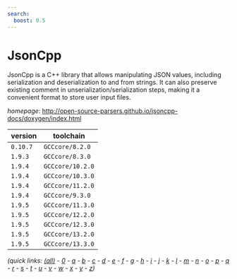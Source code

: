 ```yaml
---
search:
  boost: 0.5
---
```

# JsonCpp

JsonCpp is a C++ library that allows manipulating JSON values,  including serialization and deserialization to and from strings. It can also preserve existing comment in  unserialization/serialization steps, making it a convenient format to store user input files.

*homepage*: <http://open-source-parsers.github.io/jsoncpp-docs/doxygen/index.html>

version | toolchain
--------|----------
``0.10.7`` | ``GCCcore/8.2.0``
``1.9.3`` | ``GCCcore/8.3.0``
``1.9.4`` | ``GCCcore/10.2.0``
``1.9.4`` | ``GCCcore/10.3.0``
``1.9.4`` | ``GCCcore/11.2.0``
``1.9.4`` | ``GCCcore/9.3.0``
``1.9.5`` | ``GCCcore/11.3.0``
``1.9.5`` | ``GCCcore/12.2.0``
``1.9.5`` | ``GCCcore/12.3.0``
``1.9.5`` | ``GCCcore/13.2.0``
``1.9.5`` | ``GCCcore/13.3.0``


*(quick links: [(all)](../index.md) - [0](../0/index.md) - [a](../a/index.md) - [b](../b/index.md) - [c](../c/index.md) - [d](../d/index.md) - [e](../e/index.md) - [f](../f/index.md) - [g](../g/index.md) - [h](../h/index.md) - [i](../i/index.md) - [j](../j/index.md) - [k](../k/index.md) - [l](../l/index.md) - [m](../m/index.md) - [n](../n/index.md) - [o](../o/index.md) - [p](../p/index.md) - [q](../q/index.md) - [r](../r/index.md) - [s](../s/index.md) - [t](../t/index.md) - [u](../u/index.md) - [v](../v/index.md) - [w](../w/index.md) - [x](../x/index.md) - [y](../y/index.md) - [z](../z/index.md))*

